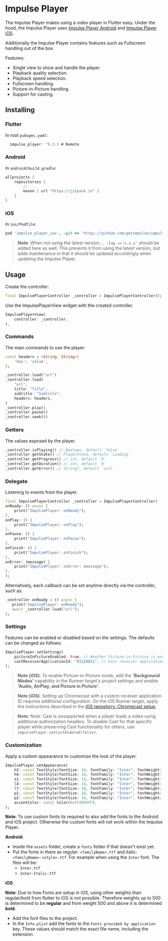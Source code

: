 # Impulse Player

The Impulse Player makes using a video player in Flutter easy. Under the hood, the Impulse Player uses [Impulse Player Android](https://github.com/getimpulse/impulse_player_android) and [Impulse Player iOS](https://github.com/getimpulse/impulse_player_ios).

Additionally the Impulse Player contains features such as Fullscreen handling out of the box.

Features:

- Single view to show and handle the player.
- Playback quality selection.
- Playback speed selection.
- Fullscreen handling.
- Picture-in-Picture handling.
- Support for casting.

## Installing

### Flutter

In root `pubspec.yaml`:

```dart
  impulse_player: ^0.3.3 # Remote
```

### Android

In `android/build.gradle`:

```groovy
allprojects {
    repositories {
        // ...
        maven { url "https://jitpack.io" }
    }
}
```

### iOS

In `ios/Podfile`:

```ruby
pod 'impulse_player_ios', :git => 'https://github.com/getimpulse/impulse_player_ios.git'
```

> **Note**: When not using the latest version, `, :tag =>'x.x.x'` should be added here as well. This prevents it from using the latest version, but adds maintenance in that it should be updated accordingly when updating the Impulse Player.

## Usage

Create the controller:

```dart
final ImpulsePlayerController _controller = ImpulsePlayerController();
```

Use the ImpulsePlayerView widget with the created controller.

```dart
ImpulsePlayerView(
    controller: _controller,
),
```

### Commands

The main commands to use the player:

```dart
const headers = <String, String>{
    'key': 'value',
};

_controller.load("url")
_controller.load(
    "url",
    title: "Title",
    subtitle: "Subtitle",
    headers: headers,
)
_controller.play()
_controller.pause()
_controller.seek(0)
```

### Getters

The values exposed by the player.

```dart
_controller.isPlaying() // Boolean, default `false`
_controller.getState() // PlayerState, default `Loading`
_controller.getProgress() // int, default `0`
_controller.getDuration() // int, default `0`
_controller.getError() // String?, default `null`
```

### Delegate

Listening to events from the player.

```dart
final ImpulsePlayerController _controller = ImpulsePlayerController(
onReady: () async {
    print("ImpulsePlayer: onReady");
},
onPlay: () {
    print("ImpulsePlayer: onPlay");
},
onPause: () {
    print("ImpulsePlayer: onPause");
},
onFinish: () {
    print("ImpulsePlayer: onFinish");
},
onError: (message) {
    print("ImpulsePlayer: onError: $message");
},
);
```

Alternatively, each callback can be set anytime directly via the controller, such as:

```dart
_controller.onReady = () async {
   print("ImpulsePlayer: onReady");
   await _controller.load("url");
};
```

### Settings

Features can be enabled or disabled based on the settings. The defaults can be changed as follows:

```dart
ImpulsePlayer.setSettings(
    pictureInPictureEnabled: true, // Whether Picture-in-Picture is enabled; Default `false` (disabled)
    castReceiverApplicationId: "01128E51", // Cast receiver application id of the cast app; Default `null` (disabled)
);
```

> **Note (iOS)**: To enable Picture-in-Picture mode, add the **'Background Modes'** capability in the Runner target's project settings and enable **'Audio, AirPlay, and Picture in Picture'**.

> **Note (iOS)**: Setting up Chromecast with a custom receiver application ID requires additional configuration. On the iOS Runner target, apply the instructions described in the [iOS repository: Chromecast setup](https://github.com/GetImpulse/impulse_player_ios#chromecast-setup).

> **Note**: Note: Cast is unsupported when a player loads a video using additional authorization headers. To disable Cast for that specific player while preserving Cast functionality for others, use `impulsePlayer.setCastEnabled(false)`.

### Customization

Apply a custom appearance to customize the look of the player.

```dart
ImpulsePlayer.setAppearance(
    h3: const TextStyle(fontSize: 16, fontFamily: "Inter", fontWeight: FontWeight.w600),
    h4: const TextStyle(fontSize: 14, fontFamily: "Inter", fontWeight: FontWeight.w600),
    s1: const TextStyle(fontSize: 12, fontFamily: "Inter", fontWeight: FontWeight.w400),
    l4: const TextStyle(fontSize: 14, fontFamily: "Inter", fontWeight: FontWeight.w400),
    l7: const TextStyle(fontSize: 10, fontFamily: "Inter", fontWeight: FontWeight.w400),
    p1: const TextStyle(fontSize: 16, fontFamily: "Inter", fontWeight: FontWeight.w400),
    p2: const TextStyle(fontSize: 14, fontFamily: "Inter", fontWeight: FontWeight.w400),
    accentColor: const Color(0xFF4945FF),
);
```

**Note**: To use custom fonts its required to also add the fonts to the Android and iOS project. Otherwise the custom fonts will not work within the Impulse Player.

**Android**:

- Inside the `assets` folder, create a `fonts` folder if that doesn't exist yet.
- Put the fonts in there as regular:  `<familyName>.ttf` and italic: `<familyName>-<style>.ttf`. For example when using the `Inter` font. The files will be:
  - `Inter.ttf`
  - `Inter-Italic.ttf`

**iOS**:

**Note**: Due to how Fonts are setup in iOS, using other weights than regular/bold from flutter to iOS is not possible. Therefore weights up to 500 is determined to be **regular** and from weight 500 and above it is determined **bold**.

- Add the font files to the project.
- In the `Info.plist` add the fonts to the `Fonts provided by application` key. These values should match the exact file name, including the extension.
